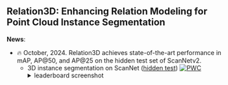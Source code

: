 ## Relation3D: Enhancing Relation Modeling for Point Cloud Instance Segmentation

**News**:
 * :fire: October, 2024. Relation3D achieves state-of-the-art performance in mAP, AP@50, and AP@25 on the hidden test set of ScanNetv2. <br>
   * 3D instance segmentation on ScanNet ([hidden test](https://kaldir.vc.in.tum.de/scannet_benchmark/semantic_instance_3d))
     [![PWC](https://img.shields.io/endpoint.svg?url=https://paperswithcode.com/badge/0-1-deep-neural-networks-via-block-coordinate/3d-instance-segmentation-on-scannetv2)](https://paperswithcode.com/sota/3d-instance-segmentation-on-scannetv2?p=0-1-deep-neural-networks-via-block-coordinate)
     <details>
        <summary>leaderboard screenshot</summary>
        <img src="https://github.com/filaPro/oneformer3d/assets/6030962/e8890fd9-336d-4851-85cb-06fbbb60abe3" alt="ScanNet leaderboard"/>
     </details>
